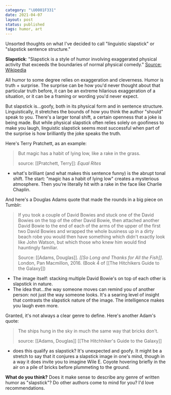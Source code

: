 ```yaml
---
category: "\U0001F331"
date: 2021-04-07
layout: post
status: published
tags: humor, art
---
```


Unsorted thoughts on what I've decided to call "linguistic slapstick" or "slapstick sentence structure."

**Slapstick**: "Slapstick is a style of humor involving exaggerated physical activity that exceeds the boundaries of normal physical comedy." [Source: Wikipedia](https://en.wikipedia.org/wiki/Slapstick)

All humor to some degree relies on exaggeration and cleverness. Humor is truth + surprise. The surprise can be how you'd never thought about that particular truth before, it can be an extreme hilarious exaggeration of a situation, or it can be a framing or wording you'd never expect.

But slapstick is...goofy, both in its physical form and in sentence structure. Linguistically, it stretches the bounds of how you think the author "should" speak to you. There's a larger tonal shift, a certain openness that a joke is being made. But while physical slapstick often relies solely on goofiness to make you laugh, linguistic slapstick seems most successful when part of the surprise is how brilliantly the joke speaks the truth.


Here's Terry Pratchett, as an example:

> But magic has a habit of lying low, like a rake in the grass.
>
>source: [[Pratchett, Terry]]: _Equal Rites_

- what's brilliant (and what makes this sentence funny) is the abrupt tonal shift. The start: "magic has a habit of lying low" creates a mysterious atmosphere. Then you're literally hit with a rake in the face like Charlie Chaplin.

And here's a Douglas Adams quote that made the rounds in a big piece on Tumblr:

> If you took a couple of David Bowies and stuck one of the David Bowies on the top of the other David Bowie, then attached another David Bowie to the end of each of the arms of the upper of the first two David Bowies and wrapped the whole business up in a dirty beach robe you would then have something which didn't exactly look like John Watson, but which those who knew him would find hauntingly familiar.
>
>Source: [[Adams, Douglas]]. _[[So Long and Thanks for All the Fish]]_. London, Pan Macmillon, 2016. (Book 4 of [[The Hitchikers Guide to the Galaxy]])

- The image itself: stacking multiple David Bowie's on top of each other is slapstick in nature.
- The idea that...the way someone moves can remind you of another person: not just the way someone looks. It's a searing level of insight that contrasts the slapstick nature of the image. The intelligence makes you laugh even more.

Granted, it's not always a clear genre to define. Here's another Adam's quote:

> The ships hung in the sky in much the same way that bricks don't.
>
> source: [[Adams, Douglas]] [[The Hitchhiker's Guide to the Galaxy]]

- does this qualify as slapstick? It's unexpected and goofy. It might be a stretch to say that it conjures a slapstick image in one's mind, though in a way it does invite you to imagine Wile E. Coyote hovering briefly in the air on a pile of bricks before plummeting to the ground.

**What do you think?** Does it make sense to describe any genre of written humor as "slapstick"? Do other authors come to mind for you? I'd love recommendations.